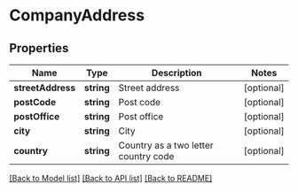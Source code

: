 # CompanyAddress

## Properties
Name | Type | Description | Notes
------------ | ------------- | ------------- | -------------
**streetAddress** | **string** | Street address | [optional] 
**postCode** | **string** | Post code | [optional] 
**postOffice** | **string** | Post office | [optional] 
**city** | **string** | City | [optional] 
**country** | **string** | Country as a two letter country code | [optional] 

[[Back to Model list]](../README.md#documentation-for-models) [[Back to API list]](../README.md#documentation-for-api-endpoints) [[Back to README]](../README.md)


